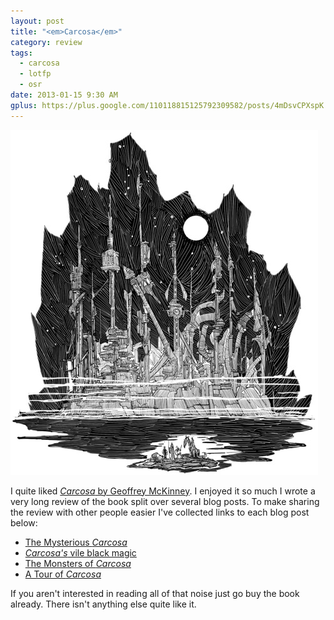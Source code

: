 ```yaml
---
layout: post
title: "<em>Carcosa</em>"
category: review
tags:
  - carcosa
  - lotfp
  - osr
date: 2013-01-15 9:30 AM
gplus: https://plus.google.com/110118815125792309582/posts/4mDsvCPXspK
---
```


<img src="/assets/img/city-of-carcosa.jpg" width="492px" style="margin:0 auto">

I quite liked [_Carcosa_ by Geoffrey McKinney][carcosa]. I enjoyed it so much I wrote a very long review of the book split over several blog posts. To make sharing the review with other people easier I've collected links to each blog post below:

 * [The Mysterious _Carcosa_][1]
 * [_Carcosa's_ vile black magic][2]
 * [The Monsters of _Carcosa_][3]
 * [A Tour of _Carcosa_][4]
 
 If you aren't interested in reading all of that noise just go buy the book already. There isn't anything else quite like it.
 

[carcosa]: http://www.lotfp.com/RPG/products/carcosa
[1]: /review/carcosa-i/
[2]: /review/carcosa-ii/
[3]: /review/carcosa-iii/
[4]: /review/carcosa-iv/